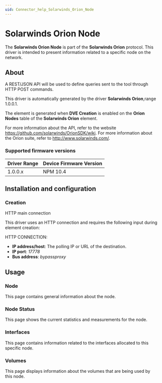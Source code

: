 ```yaml
---
uid: Connector_help_Solarwinds_Orion_Node
---
```


# Solarwinds Orion Node

The **Solarwinds Orion Node** is part of the **Solarwinds Orion** protocol. This driver is intended to present information related to a specific node on the network.

## About

A REST/JSON API will be used to define queries sent to the tool through HTTP POST commands.

This driver is automatically generated by the driver **Solarwinds Orion**,range 1.0.0.1.

The element is generated when **DVE Creation** is enabled on the **Orion Nodes** table of the **Solarwinds Orion** element.

For more information about the API, refer to the website <https://github.com/solarwinds/OrionSDK/wiki>. For more information about the Orion suite, refer to <http://www.solarwinds.com/>.

### Supported firmware versions

| **Driver Range** | **Device Firmware Version** |
|------------------|-----------------------------|
| 1.0.0.x          | NPM 10.4                    |

## Installation and configuration

### Creation

HTTP main connection

This driver uses an HTTP connection and requires the following input during element creation:

HTTP CONNECTION:

- **IP address/host**: The polling IP or URL of the destination.
- **IP port**: *17778*
- **Bus address**: *bypassproxy*

## Usage

### Node

This page contains general information about the node.

### Node Status

This page shows the current statistics and measurements for the node.

### Interfaces

This page contains information related to the interfaces allocated to this specific node.

### Volumes

This page displays information about the volumes that are being used by this node.
